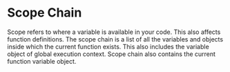 # Scope Chain

Scope refers to where a variable is available in your code. This also affects function definitions. The scope chain is a list of all the variables and objects inside which the current function exists. This also includes the variable object of global execution context. Scope chain also contains the current function variable object.